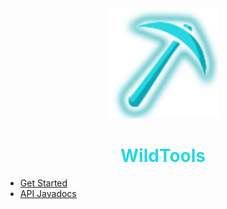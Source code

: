 <center>
  <a style="color: black; text-decoration: none;" href="/#/wildtools/">
    <img src="./images/wildtools-icon.png" width=35%>
    <h1 style="color: #26d7e2;">WildTools</h1>
  </a>
</center>

* [Get Started](wildtools/)
* [API Javadocs](https://bg-software.com/wildtools/api/)